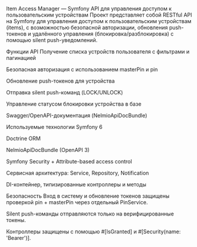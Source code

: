 Item Access Manager — Symfony API для управления доступом к пользовательским устройствам
Проект представляет собой RESTful API на Symfony для управления доступом к пользовательским устройствам (items), с возможностью безопасной авторизации, обновления push-токенов и удалённого управления (блокировка/разблокировка) с помощью silent push-уведомлений.

Функции API
Получение списка устройств пользователя с фильтрами и пагинацией

Безопасная авторизация с использованием masterPin и pin

Обновление push-токенов для устройства

Отправка silent push-команд (LOCK/UNLOCK)

Управление статусом блокировки устройства в базе

Swagger/OpenAPI-документация (NelmioApiDocBundle)

Используемые технологии
Symfony 6

Doctrine ORM

NelmioApiDocBundle (OpenAPI 3)

Symfony Security + Attribute-based access control

Сервисная архитектура: Service, Repository, Notification

DI-контейнер, типизированные контроллеры и методы

Безопасность
Вход в систему и обновление токенов защищены проверкой pin + masterPin через отдельный PinService.

Silent push-команды отправляются только на верифицированные токены.

Контроллеры защищены с помощью #[IsGranted] и #[Security(name: 'Bearer')].
